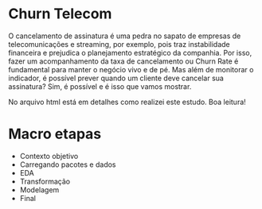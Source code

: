 # Churn Telecom

O cancelamento de assinatura é uma pedra no sapato de empresas de telecomunicações e streaming, por exemplo, pois traz instabilidade financeira e prejudica o planejamento estratégico da companhia. Por isso, fazer um acompanhamento da taxa de cancelamento ou Churn Rate é fundamental para manter o negócio vivo e de pé. Mas além de monitorar o indicador, é possível prever quando um cliente deve cancelar sua assinatura? Sim, é possível e é isso que vamos mostrar. 

No arquivo html está em detalhes como realizei este estudo. Boa leitura!

# Macro etapas

- Contexto objetivo
- Carregando pacotes e dados
- EDA 
- Transformação
- Modelagem
- Final
